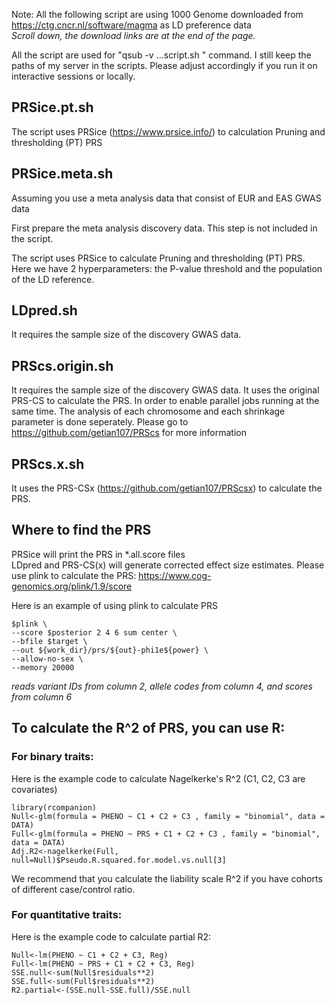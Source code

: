Note: All the following script are using 1000 Genome downloaded from https://ctg.cncr.nl/software/magma as LD preference data  
_Scroll down, the download links are at the end of the page._

All the script are used for "qsub -v ...script.sh " command. I still keep the paths of my server in the scripts.
Please adjust accordingly if you run it on interactive sessions or locally.

## PRSice.pt.sh

The script uses PRSice (https://www.prsice.info/) to calculation Pruning and thresholding (PT) PRS

## PRSice.meta.sh 
Assuming you use a meta analysis data that consist of EUR and EAS GWAS data

First prepare the meta analysis discovery data. This step is not included in the script.

The script uses PRSice to calculate Pruning and thresholding (PT) PRS. Here we have 2 hyperparameters: the P-value threshold and the population of the LD reference. 

## LDpred.sh
It requires the sample size of the discovery GWAS data.

## PRScs.origin.sh
It requires the sample size of the discovery GWAS data.
It uses the original PRS-CS to calculate the PRS. 
In order to enable parallel jobs running at the same time. The analysis of each chromosome and each shrinkage parameter is done seperately. 
Please go to https://github.com/getian107/PRScs for more information

## PRScs.x.sh
It uses the PRS-CSx (https://github.com/getian107/PRScsx) to calculate the PRS. 

## Where to find the PRS
PRSice will print the PRS in *.all.score files  
LDpred and PRS-CS(x) will generate corrected effect size estimates. Please use plink to calculate the PRS: https://www.cog-genomics.org/plink/1.9/score

Here is an example of using plink to calculate PRS
```
$plink \
--score $posterior 2 4 6 sum center \
--bfile $target \
--out ${work_dir}/prs/${out}-phi1e${power} \
--allow-no-sex \
--memory 20000
```
*reads variant IDs from column 2, allele codes from column 4, and scores from column 6*


## To calculate the R^2 of PRS, you can use R:
### For binary traits:  
Here is the example code to calculate Nagelkerke's R^2 (C1, C2, C3 are covariates)
```
library(rcompanion)
Null<-glm(formula = PHENO ~ C1 + C2 + C3 , family = "binomial", data = DATA)  
Full<-glm(formula = PHENO ~ PRS + C1 + C2 + C3 , family = "binomial", data = DATA)  
Adj.R2<-nagelkerke(Full, null=Null)$Pseudo.R.squared.for.model.vs.null[3]  
```

We recommend that you calculate the liability scale R^2 if you have cohorts of different case/control ratio.

### For quantitative traits:
Here is the example code to calculate partial R2:
```
Null<-lm(PHENO ~ C1 + C2 + C3, Reg)  
Full<-lm(PHENO ~ PRS + C1 + C2 + C3, Reg)  
SSE.null<-sum(Null$residuals**2)  
SSE.full<-sum(Full$residuals**2)  
R2.partial<-(SSE.null-SSE.full)/SSE.null  
```


